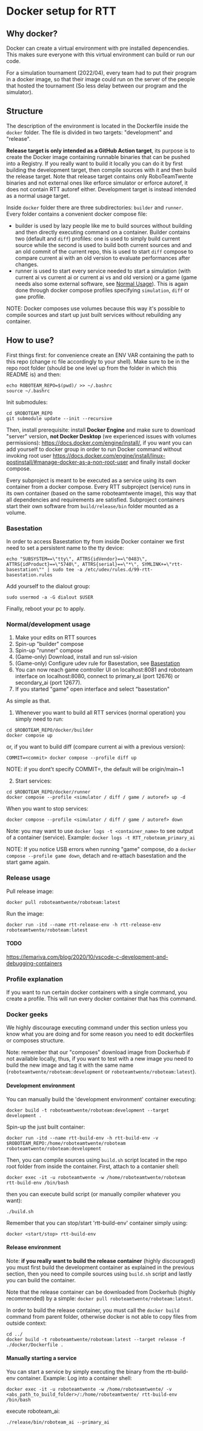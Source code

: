 # Docker setup for RTT
## Why docker?
Docker can create a virtual environment with pre installed depencendies. This makes sure everyone with this virtual environment can build or run our code.

For a simulation tournament (2022/04), every team had to put their program in a docker image, so that their image could run on the server of the people that hosted the tournament (So less delay between our program and the simulator).

## Structure
The description of the environment is located in the Dockerfile inside the `docker` folder. The file is divided in two targets: "development" and "release".

**Release target is only intended as a GitHub Action target**, its purpose is to create the Docker image containing runnable binaries that can be pushed into a Registry. If you really want to build it locally you can do it by first building the development target, then compile sources with it and then build the release target. Note that release target contains only RoboTeamTwente binaries and not external ones like erforce simulator or erforce autoref, it does not contain RTT autoref either.
Development target is instead intended as a normal usage target.

Inside `docker` folder there are three subdirectories: `builder` and `runner`.
Every folder contains a convenient docker compose file:
- builder is used by lazy people like me to build sources without building and then directly executing command on a container.
Builder contains two (default and `diff`) profiles: one is used to simply build current source while the second is used to build both current sources and and an old commit of the current repo, this is used to start `diff` compose to compare current ai with an old version to evaluate performances after changes.
- runner is used to start every service needed to start a simulation (with current ai vs current ai or current ai vs and old version) or a game (game needs also some external software, see [Normal Usage](#normal-usage)).
This is again done through docker compose profiles specifying `simulation`, `diff` or `game` profile.

NOTE: Docker composes use volumes because this way it's possible to compile sources and start up just built services without rebuilding any container.

## How to use?
First things first: for convenience create an ENV VAR containing the path to this repo (change rc file accordingly to your shell). Make sure to be in the repo root folder (should be one level up from the folder in which this README is) and then:
```
echo ROBOTEAM_REPO=$(pwd)/ >> ~/.bashrc
source ~/.bashrc
```

Init submodules:
```
cd $ROBOTEAM_REPO
git submodule update --init --recursive
```

Then, install prerequisite: install **Docker Engine** and make sure to download "server" version, **not Docker Desktop** (we experienced issues with volumes permissions): https://docs.docker.com/engine/install/, if you want you can add yourself to docker group in order to run Docker command without invoking root user https://docs.docker.com/engine/install/linux-postinstall/#manage-docker-as-a-non-root-user and finally install docker compose.

Every subproject is meant to be executed as a service using its own container from a docker compose.
Every RTT subproject (service) runs in its own container (based on the same roboteamtwente image), this way that all dependencies and requirements are satisfied. 
Subproject containers start their own software from `build/release/bin` folder mounted as a volume.

### Basestation
In order to access Basestation tty from inside Docker container we first need to set a persistent name to the tty device:
```
echo "SUBSYSTEM==\"tty\", ATTRS{idVendor}==\"0483\", ATTRS{idProduct}==\"5740\", ATTRS{serial}==\"*\", SYMLINK+=\"rtt-basestation\"" | sudo tee -a /etc/udev/rules.d/99-rtt-basestation.rules
```

Add yourself to the dialout group:
```
sudo usermod -a -G dialout $USER
```
Finally, reboot your pc to apply.

### Normal/development usage
1) Make your edits on RTT sources
2) Spin-up "builder" compose
3) Spin-up "runner" compose
4) (Game-only) Download, install and run ssl-vision
5) (Game-only) Configure udev rule for Basestation, see [Basestation](#basestation)
5) You can now reach game controller UI on localhost:8081 and roboteam interface on localhost:8080, connect to primary_ai (port 12676) or secondary_ai (port 12677).
6) If you started "game" open interface and select "basestation"

As simple as that.

1. Whenever you want to build all RTT services (normal operation) you simply need to run:
```
cd $ROBOTEAM_REPO/docker/builder
docker compose up
```
or, if you want to build diff (compare current ai with a previous version):
```
COMMIT=<commit> docker compose --profile diff up
```
NOTE: if you dont't specify COMMIT=<commit>, the default will be origin/main~1

2. Start services:
```
cd $ROBOTEAM_REPO/docker/runner
docker compose --profile <simulator / diff / game / autoref> up -d
```
When you want to stop services:
```
docker compose --profile <simulator / diff / game / autoref> down
```

Note: you may want to use `docker logs -t <container_name>` to see output of a container (service).
Example: `docker logs -t RTT_roboteam_primary_ai`

NOTE: If you notice USB errors when running "game" compose, do a `docker compose --profile game down`, detach and re-attach basestation and the start game again.

### Release usage
Pull release image:
```
docker pull roboteamtwente/roboteam:latest
```
Run the image:
```
docker run -itd --name rtt-release-env -h rtt-release-env roboteamtwente/roboteam:latest
```

#### TODO
https://lemariva.com/blog/2020/10/vscode-c-development-and-debugging-containers


### Profile explanation
If you want to run certain docker containers with a single command, you create a profile. This will run every docker container that has this command.

### Docker geeks
We highly discourage executing command under this section unless you know what you are doing and for some reason you need to edit dockerfiles or composes structure.

Note: remember that our "composes" download image from Dockerhub if not available locally, thus, if you want to test with a new image you need to build the new image and tag it with the same name (`roboteamtwente/roboteam:development` or `roboteamtwente/roboteam:latest`).
#### Development environment
You can manually build the 'development environment' container executing:
```
docker build -t roboteamtwente/roboteam:development --target development .
```

Spin-up the just built container:
```
docker run -itd --name rtt-build-env -h rtt-build-env -v $ROBOTEAM_REPO:/home/roboteamtwente/roboteam roboteamtwente/roboteam:development
```

Then, you can compile sources using `build.sh` script located in the repo root folder from inside the container.
First, attach to a contanier shell: 
```
docker exec -it -u roboteamtwente -w /home/roboteamtwente/roboteam rtt-build-env /bin/bash
```
then you can execute build script (or manually compiler whatever you want):
```
./build.sh
```

Remember that you can stop/start 'rtt-build-env' container simply using:
```
docker <start/stop> rtt-build-env
```

#### Release environment
Note: **if you really want to build the release container** (highly discouraged) you must first build the development container as explained in the previous section, then you need to compile sources using `build.sh` script and lastly you can build the container.

Note that the release container can be downloaded from Dockerhub (highly recommended) by a simple:
`docker pull roboteamtwente/roboteam:latest`.

In order to build the release container, you must call the `docker build` command from parent folder, otherwise docker is not able to copy files from outside context:
```
cd ../
docker build -t roboteamtwente/roboteam:latest --target release -f ./docker/Dockerfile .
```

#### Manually starting a service
You can start a service by simply executing the binary from the rtt-build-env container.
Example:
Log into a container shell:
```
docker exec -it -u roboteamtwente -w /home/roboteamtwente/ -v <abs_path_to_build_folder>/:/home/roboteamtwente/ rtt-build-env /bin/bash
```
execute roboteam_ai:
```
./release/bin/roboteam_ai --primary_ai
```


